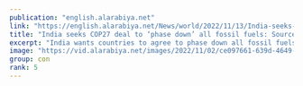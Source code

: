 ```yaml
---
publication: "english.alarabiya.net"
link: "https://english.alarabiya.net/News/world/2022/11/13/India-seeks-COP27-deal-to-phase-down-all-fossil-fuels-Sources"
title: "India seeks COP27 deal to ‘phase down’ all fossil fuels: Sources"
excerpt: "India wants countries to agree to phase down all fossil fuels at the COP27 climate summit in Egypt, rather than a narrower deal to phase down coal as was"
image: "https://vid.alarabiya.net/images/2022/11/02/ce097661-639d-4649-878a-108c0542e383/ce097661-639d-4649-878a-108c0542e383_16x9_600x338.JPG"
group: con
rank: 5
---
```

